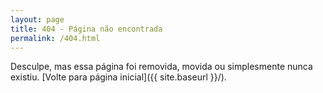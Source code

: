 ```yaml
---
layout: page
title: 404 - Página não encontrada
permalink: /404.html
---
```

Desculpe, mas essa página foi removida, movida ou simplesmente nunca existiu. [Volte para página inicial]({{ site.baseurl }}/).
